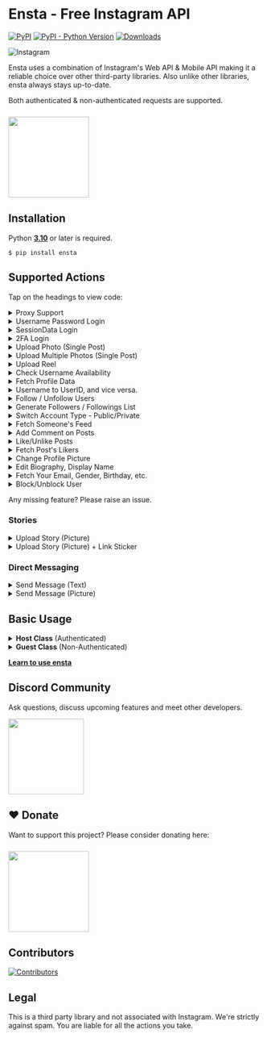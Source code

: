 # Ensta - Free Instagram API
[![PyPI](https://img.shields.io/pypi/v/ensta)](https://pypi.org/project/ensta)
[![PyPI - Python Version](https://img.shields.io/pypi/pyversions/ensta)]()
[![Downloads](https://static.pepy.tech/badge/ensta/month)](https://pepy.tech/project/ensta)

![Instagram](https://img.shields.io/badge/Instagram-%23E4405F.svg?style=for-the-badge&logo=Instagram&logoColor=white)

<!-- ![Logo](https://raw.githubusercontent.com/diezo/Ensta/master/assets/image.jpg)  -->

Ensta uses a combination of Instagram's Web API & Mobile API making it a reliable choice over other third-party libraries. Also unlike other libraries, ensta always stays up-to-date.

Both authenticated & non-authenticated requests are supported.

[<img style="margin-top: 10px" src="https://raw.githubusercontent.com/diezo/Ensta/master/assets/coffee.svg" width="160"/>](https://buymeacoffee.com/diezo)

## Installation
Python [**3.10**](https://www.python.org/downloads/) or later is required.

```shell
$ pip install ensta
```

## Supported Actions
Tap on the headings to view code:

<details>

<summary>Proxy Support</summary><br>

```python
from ensta import Host

host = Host(username, password, proxy={"http": "http://1.2.3.4", "https": "https://1.2.3.4"})
```

</details>

<details>

<summary>Username Password Login</summary><br>

```python
from ensta import Host

host = Host(username, password)  # Email can also be used
```

</details>

<details>

<summary>SessionData Login</summary><br>

```python
from ensta import SessionHost

# "session_data" is stored in "ensta-session.txt" file by default.
# you can also get it using "host.session_data"
host = SessionHost(session_data)
```

</details>

<details>

<summary>2FA Login</summary><br>

**Authenticator App**

```python
from ensta import Host

# The key you got from Instagram when setting up your Authenticator App
key = "R65I7XTTHNHTQ2NKMQL36NCWKNUPBSDG"

host = Host(
    username,  # or email
    password,
    totp_token=key
)
```

**SMS Based**

No need to configure anything. Ensta will automatically ask for SMS OTP in the runtime.

</details>

<details>

<summary>Upload Photo (Single Post)</summary><br>

```python
from ensta import Host

host = Host(username, password)

upload = host.get_upload_id("Picture.jpg")

host.upload_photo(upload, caption="Travelling 🌆")
```

</details>

<details>

<summary>Upload Multiple Photos (Single Post)</summary><br>

```python
from ensta import Host

host = Host(username, password)

upload1 = host.get_upload_id("First.jpg")
upload2 = host.get_upload_id("Second.jpg")
upload3 = host.get_upload_id("Third.jpg")

host.upload_photos([upload1, upload2, upload3], caption="Travelling 🌆")
```

</details>

<details>

<summary>Upload Reel</summary><br>

```python
from ensta import Host

host = Host(username, password)

host.upload_reel(
    video_path="Video.mp4",
    thumbnail_path="Thumbnail.jpg",
    caption="Enjoying the winter! ⛄"
)
```

</details>

<details>

<summary>Check Username Availability</summary><br>

```python
from ensta import Guest

guest = Guest()

print(guest.username_availability("theusernameiwant"))
```

</details>

<details>

<summary>Fetch Profile Data</summary><br>

```python
from ensta import Host

host = Host(username, password)
profile = host.profile("leomessi")

print(profile.full_name)
print(profile.biography)
print(profile.follower_count)
```

</details>

<details>

<summary>Username to UserID, and vice versa.</summary><br>

```python
from ensta import Host

host = Host(username, password)

username = host.get_username(427553890)
uid = host.get_uid("leomessi")

print(username, uid)
```

</details>

<details>

<summary>Follow / Unfollow Users</summary><br>

```python
from ensta import Host

host = Host(username, password)

print(host.follow("leomessi"))
print(host.unfollow("leomessi"))
```

</details>

<details>

<summary>Generate Followers / Followings List</summary><br>

```python
from ensta import Host

host = Host(username, password)

followers = host.followers("leomessi", count=100)  # Want full list? Set count to '0'
followings = host.followings("leomessi", count=100)  # Want full list? Set count to '0'

for user in followers:
    print(user.username)

for user in followings:
    print(user.username)
```

</details>

<details>

<summary>Switch Account Type - Public/Private</summary><br>

```python
from ensta import Host

host = Host(username, password)

print(host.switch_to_public_account())
print(host.switch_to_private_account())
```

</details>

<details>

<summary>Fetch Someone's Feed</summary><br>

```python
from ensta import Host

host = Host(username, password)
posts = host.posts("leomessi", 100)  # Want full list? Set count to '0'

for post in posts:
    print(post.caption_text)
    print(post.like_count)    
```

</details>

<details>

<summary>Add Comment on Posts</summary><br>

```python
from ensta import Host

host = Host(username, password)

post_id = host.get_post_id("https://www.instagram.com/p/Czr2yLmroCQ/")

host.comment("Looks great!", post_id)
```

</details>

<details>

<summary>Like/Unlike Posts</summary><br>

```python
from ensta import Host

host = Host(username, password)

post_id = host.get_post_id("https://www.instagram.com/p/Czr2yLmroCQ/")

host.like(post_id)
host.unlike(post_id)
```

</details>

<details>

<summary>Fetch Post's Likers</summary><br>

```python
from ensta import Host

host = Host(username, password)

post_id = host.get_post_id("https://www.instagram.com/p/Czr2yLmroCQ/")
likers = host.likers(post_id)

for user in likers.users:
    print(user.username)
    print(user.profile_picture_url)
```

</details>

<details>

<summary>Change Profile Picture</summary><br>

```python
from ensta import Mobile

mobile = Mobile(username, password)

mobile.change_profile_picture("image.jpg")
```

</details>

<details>

<summary>Edit Biography, Display Name</summary><br>

```python
from ensta import Host

host = Host(username, password)

host.change_display_name("Lionel Messi")
host.change_bio("Athlete")
```

</details>

<details>

<summary>Fetch Your Email, Gender, Birthday, etc.</summary><br>

```python
from ensta import Host

host = Host(username, password)
me = host.private_info()

print(me.email)
print(me.gender)
print(me.birthday)
```

</details>

<details>

<summary>Block/Unblock User</summary><br>

```python
from ensta import Mobile

mobile = Mobile(username, password)

mobile.block(123456789)  # Use UserID
mobile.unblock(123456789)  # Use UserID
```

</details>

Any missing feature? Please raise an issue.

### Stories

<details>

<summary>Upload Story (Picture)</summary>

```python
from ensta import Mobile

mobile = Mobile(username, password)

upload_id = mobile.get_upload_id("image.jpg")

mobile.upload_story(upload_id)
```

</details>

<details>

<summary>Upload Story (Picture) + Link Sticker</summary>

```python
from ensta import Mobile
from ensta.structures import StoryLink

mobile = Mobile(username, password)

upload_id = mobile.get_upload_id("image.jpg")

mobile.upload_story(upload_id, entities=[
    StoryLink(title="Google", url="https://google.com")
])
```

</details>

### Direct Messaging

<details>

<summary>Send Message (Text)</summary>

```python
from ensta import Mobile

mobile = Mobile(username, password)  # Or use email
direct = mobile.direct()

direct.send_text("Hello", thread_id)
```

</details>

<details>

<summary>Send Message (Picture)</summary>

```python
from ensta import Mobile

mobile = Mobile(username, password)  # Or use email
direct = mobile.direct()

media_id = direct.fb_upload_image("image.jpg")

direct.send_photo(media_id, thread_id)
```

</details>

## Basic Usage

<details>

<summary><b>Host Class</b> (Authenticated)</summary>

Requires login through username & password.

```python
from ensta import Host

host = Host(username, password)
profile = host.profile("leomessi")

print(profile.biography)
```

</details>

<details>

<summary><b>Guest Class</b> (Non-Authenticated)</summary>

Doesn't require login, but has limited features.

```python
from ensta import Guest

guest = Guest()
profile = guest.profile("leomessi")

print(profile.biography)
```

</details>

[**Learn to use ensta**](https://github.com/diezo/Ensta/wiki/Getting-Started-With-Ensta)

## Discord Community
Ask questions, discuss upcoming features and meet other developers.

[<img src="https://i.ibb.co/qdX7F1b/IMG-20240105-115646-modified-modified.png" width="150"/>](https://discord.com/invite/pU4knSwmQe)

## ❤ Donate
Want to support this project? Please consider donating here:
<!--**PayPal:** [**@gitdiezo**](https://www.paypal.com/paypalme/gitdiezo)-->

[<img style="margin-top: 10px" src="https://raw.githubusercontent.com/diezo/Ensta/master/assets/coffee.svg" width="160"/>](https://buymeacoffee.com/diezo)

## Contributors
[![Contributors](https://contrib.rocks/image?anon=1&repo=diezo/ensta&)](https://github.com/diezo/ensta/graphs/contributors)

## Legal
This is a third party library and not associated with Instagram. We're strictly against spam. You are liable for all the actions you take.
